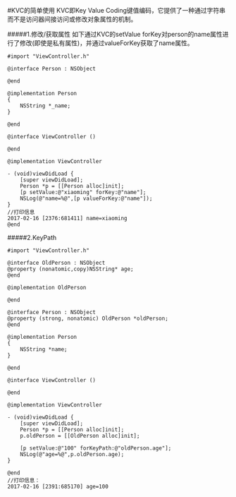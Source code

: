 #KVC的简单使用
KVC即Key Value Coding键值编码，它提供了一种通过字符串而不是访问器间接访问或修改对象属性的机制。

#####1.修改/获取属性
如下通过KVC的setValue forKey对person的name属性进行了修改(即使是私有属性)，并通过valueForKey获取了name属性。
```objc
#import "ViewController.h"

@interface Person : NSObject

@end

@implementation Person
{
    NSString *_name;
}

@end

@interface ViewController ()

@end

@implementation ViewController

- (void)viewDidLoad {
    [super viewDidLoad];
    Person *p = [[Person alloc]init];
    [p setValue:@"xiaoming" forKey:@"name"];
    NSLog(@"name=%@",[p valueForKey:@"name"]);
}
//打印信息
2017-02-16 [2376:681411] name=xiaoming
@end
```
#####2.KeyPath
```objc
#import "ViewController.h"

@interface OldPerson : NSObject
@property (nonatomic,copy)NSString* age;
@end

@implementation OldPerson

@end

@interface Person : NSObject
@property (strong, nonatomic) OldPerson *oldPerson;
@end

@implementation Person
{
    NSString *name;
}

@end

@interface ViewController ()

@end

@implementation ViewController

- (void)viewDidLoad {
    [super viewDidLoad];
    Person *p = [[Person alloc]init];
    p.oldPerson = [[OldPerson alloc]init];

    [p setValue:@"100" forKeyPath:@"oldPerson.age"];
    NSLog(@"age=%@",p.oldPerson.age);
}

@end
//打印信息：
2017-02-16 [2391:685170] age=100
```